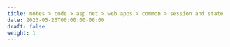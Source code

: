 ```yaml
---
title: notes > code > asp.net > web apps > common > session and state
date: 2023-05-25T00:00:00-06:00
draft: false
weight: 1
---
```


